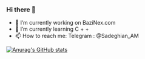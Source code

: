 ### Hi there 👋

- 🔭 I’m currently working on BaziNex.com
- 🌱 I’m currently learning C + +
- 📫 How to reach me: Telegram : @Sadeghian_AM

<!--
**SadeghianAM/SadeghianAM** is a ✨ _special_ ✨ repository because its `README.md` (this file) appears on your GitHub profile.
- 👯 I’m looking to collaborate on ...
- 🤔 I’m looking for help with ...
- 💬 Ask me about ...
- 😄 Pronouns: ...
- ⚡ Fun fact: ...
Here are some ideas to get you started:


-->
[![Anurag's GitHub stats](https://github-readme-stats.vercel.app/api?username=SadeghianAM)](https://github.com/SadeghianAM/github-readme-stats)

